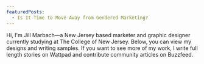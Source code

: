 ```yaml
---
featuredPosts:
  - Is It Time to Move Away from Gendered Marketing?
---
```


Hi, I'm Jill Marbach—a New Jersey based marketer and graphic designer currently studying at The College of New Jersey. Below, you can view my designs and writing samples. If you want to see more of my work, I write full length stories on Wattpad and contribute community articles on Buzzfeed.
